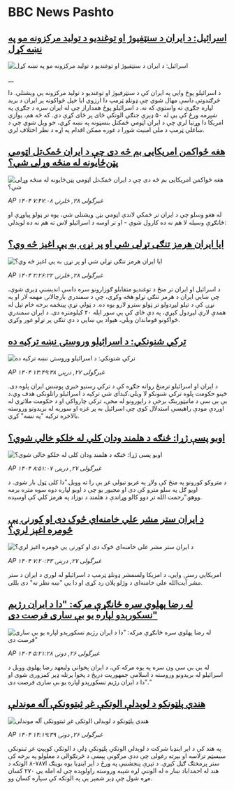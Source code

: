 # BBC News Pashto## [اسرائیل: د ایران د سنټفیوژ او توغندیو د تولید مرکزونه مو په نښه کړل](https://www.bbc.co.uk/pashto/live/c8xgz07qqdgt?at_campaign=githubrss)![اسرائیل: د ایران د سنټفیوژ او توغندیو د تولید مرکزونه مو په نښه کړل](https://ichef.bbci.co.uk/ace/standard/240/cpsprodpb/598e/live/81a7db40-4c0e-11f0-8c47-237c2e4015f5.jpg)__د اسرائیلو پوځ وایي په ایران کې د سنټرفیوژ او توغندیو د تولید مرکزونه یې ویشتلي. دا څرګندونې داسې مهال شوي چې ډونلډ ټرمپ دا ارزوي ایا خپل ځواکونه پر ایران د برید لپاره جګړې ته واستوي که نه. د اسرائیلو پوځ همداراز چې له ایران سره د جګړې په شپږمه ورځ کې یې له ۵۰ ډېرې جنګي الوتکې ځای پر ځای کړې دي.
که څه هم، یوازې امریکا دا وړتیا لري چې د ایران اټومي ځمکتل بنسټونه په نښه کړي، خو ویل شوي چې د ښاغلي ټرمپ د ملي امنیت شورا د غوره ممکن اقدام په اړه د نظر اختلاف لري.## [هغه ځواکمن امریکایی بم څه دی چې د ایران ځمک‌تل اټومي پټن‌ځایونه له منځه وړلی شي؟](https://www.bbc.com/pashto/articles/c4g8dl51w3lo?at_campaign=githubrss)![هغه ځواکمن امریکایی بم څه دی چې د ایران ځمک‌تل اټومي پټن‌ځایونه له منځه وړلی شي؟](https://ichef.bbci.co.uk/ace/standard/240/cpsprodpb/3fbd/live/b7edd020-4c17-11f0-8c47-237c2e4015f5.png)_AP ۱۴۰۴ غبرگولی ۲۸, څلرنۍ ۷:۴۷:۰۸_له هغو وسلو چې د ایران تر ځمکې لاندې اټومي بټۍ ویشتلی شي، یوه تر ټولو پیاوړې او ځانګړې وسیله لا هم نه ده کارول شوې - او تر اوسه د اسرائیلو لاس ته هم نه ده لوېدلې:## [ایا ایران هرمز تنګی تړلی شي او پر نړۍ به یې اغېز څه وي؟](https://www.bbc.com/pashto/articles/c2k1jyq5q2go?at_campaign=githubrss)![ایا ایران هرمز تنګی تړلی شي او پر نړۍ به یې اغېز څه وي؟](https://ichef.bbci.co.uk/ace/standard/240/cpsprodpb/e1fc/live/3d954fc0-4aef-11f0-a466-d54f65b60deb.jpg)_AP ۱۴۰۴ غبرگولی ۲۸, څلرنۍ ۲:۲۶:۲۲_د اسرائیل او ایران تر منځ د توغندیو متقابلو ګوزارونو سره داسې اندېښنې ډېرې شوې، چې ښايي ایران د هرمز تنګي تړلو هڅه وکړي، چې د سمندري بارچالانۍ مهمه لار او په نړۍ کې د تېلو لېږدولو تر ټولو سترو لارو یوه ده.
د ټولې نړې پینځمه برخه خام تېل له همدې لارې لېږدول کېږي، په دې ځای کې یې سور ایله ۴۰ کیلومتره دی. د ایران سمندري ځواکونو قوماندان ویلي، هېواد یې ښايي د دې تنګي پر تړلو غور وکړي.## [ ترکي شنونکي: د اسرائیلو وروستۍ نښه ترکیه ده](https://www.bbc.com/pashto/articles/c1e0pvd4e9po?at_campaign=githubrss)![ ترکي شنونکي: د اسرائیلو وروستۍ نښه ترکیه ده](https://ichef.bbci.co.uk/ace/standard/240/cpsprodpb/6915/live/7d1af800-4b7d-11f0-8c47-237c2e4015f5.jpg)_AP ۱۴۰۴ غبرگولی ۲۷, درېنۍ ۱۳:۴۹:۳۸_د ایران او اسرائیلو ترمنځ روانه جګړه کې د ترکي رسنیو خبري پوښښ ایران پلوه دی. ځینو حکومت پلوه ترکي شنونکو لا ویلي،کېدای شي ترکیه د اسرائیلو راتلونکی هدف وي.د بي بي سي د مانیټورینګ برخې د راپورونو له مخې، ترکي چارواکي او د حکومت ملاتړي له اوږدې مودې راهیسې استدلال کوي چې اسرائیل به پر غزه او سوریه له بریدونو وروسته بالاخره ترکیه "په نښه" کړي.## [اوبو پسې ژړا: څنګه د هلمند ودان کلي له خلکو  خالي شوي؟](https://www.bbc.com/pashto/articles/c331g7ppzvdo?at_campaign=githubrss)![اوبو پسې ژړا: څنګه د هلمند ودان کلي له خلکو  خالي شوي؟](https://ichef.bbci.co.uk/ace/standard/240/cpsprodpb/8edd/live/f6537c70-4852-11f0-bbaa-4bc03e0665b7.jpg)_AP ۱۴۰۴ غبرگولی ۲۷, درېنۍ ۸:۵۱:۰۷_د متروکو کورونو په منځ‌ کې ولاړ په غریو  نیولي غږ یې را ته وویل."دا کلی ټول بار شوی. د اوبو ګل په سلو مترو کې دی او مجبور یو چې د اوبو لپاره دوه سوه متره برمه ووهو."رحمت الله تر دوو کالو وړاندې د هلمند د نوزاد په هرمز کلي‌ کې اوسېده.## [د ایران ستر مشر علي خامنه‌اي څوک دی او کورنۍ یې څومره اغېز لري؟](https://www.bbc.com/pashto/articles/c8rpxy78r13o?at_campaign=githubrss)![د ایران ستر مشر علي خامنه‌اي څوک دی او کورنۍ یې څومره اغېز لري؟](https://ichef.bbci.co.uk/ace/standard/240/cpsprodpb/cd40/live/b7bcc360-4b7a-11f0-8c47-237c2e4015f5.jpg)_AP ۱۴۰۴ غبرگولی ۲۷, درېنۍ ۷:۲۰:۴۳_امریکايي رسنۍ وايي، د امريکا ولسمشر ډونلډ ټرمپ د اسرائیلو له لوري د ايران د ستر مشر آيت‌الله علي خامنه‌اي د وژلو پلان رد کړی او دا يې "ښه نظر نه" دی بللی.## [له رضا پهلوي سره ځانګړې مرکه: "دا د ایران رژیم نسکورېدو لپاره یو بې ساری فرصت دی"](https://www.bbc.com/pashto/articles/cj3j36zl0z4o?at_campaign=githubrss)![له رضا پهلوي سره ځانګړې مرکه: "دا د ایران رژیم نسکورېدو لپاره یو بې ساری فرصت دی"](https://ichef.bbci.co.uk/ace/standard/240/cpsprodpb/ddfc/live/684900a0-4a71-11f0-84b6-6bf0f66205f1.jpg)_AP ۱۴۰۴ غبرگولی ۲۶, دونۍ ۵:۲۱:۲۸_له بي بي سي ون سره په یوه مرکه کې، د ایران پخواني ولیعهد رضا پهلوي وویل د اسرائیلو له بریدونو وروسته د اسلامي جمهوریت دریځ  د پخوا پرتله ډېر کمزوری شوی او "دا د ایران رژیم نسکورېدو لپاره یو بې ساری فرصت دی."## [هندي پلټونکو د لوېدلې الوتکې غږ ثبتوونکې آله موندلې](https://www.bbc.com/pashto/articles/c5y788kw0j8o?at_campaign=githubrss)![هندي پلټونکو د لوېدلې الوتکې غږ ثبتوونکې آله موندلې](https://ichef.bbci.co.uk/ace/standard/240/cpsprodpb/1dc3/live/722d9dd0-4aba-11f0-9d93-ada6730157cc.jpg)_AP ۱۴۰۴ غبرگولی ۲۶, دونۍ ۱۴:۱۹:۳۹_په هند کې د ایر اینډیا شرکت د لوېدلې الوتکې پلټونکې ډلې د الوتکې کوپېټ غږ ثبتونکې سیسټم ترلاسه او بېرته رغولی چې ددې مرګونې پېښې د څرنګوالي د معلولو په برخه کې ستر پرمختګ ګڼل کېږي.
د تېرې پنجشنبې په ورځ د ایر اینډيا یوه بوینګ  ا۷۸۷-۸ الوتکه د هند له احمداباد ښار ه له الوتنې لږه شېبه وروسته راولوېده چې له امله یې ۲۷۰ کسان مړه شول چې ډېر شمېر يې په الوتکه کې سپاره کسان وو.